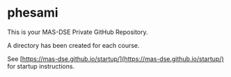 phesami
========

This is your MAS-DSE Private GitHub Repository.

A directory has been created for each course.

See [https://mas-dse.github.io/startup/](https://mas-dse.github.io/startup/) for startup instructions.